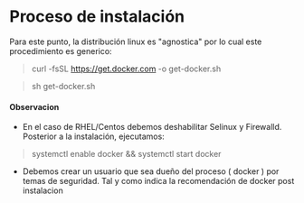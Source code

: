 # Proceso de instalación

Para este punto, la distribución linux es "agnostica" por lo cual este procedimiento es generico:

> curl -fsSL https://get.docker.com -o get-docker.sh

> sh get-docker.sh

#### Observacion
* En el caso de RHEL/Centos debemos deshabilitar Selinux y Firewalld. Posterior a la instalación, ejecutamos:

> systemctl enable docker && systemctl start docker

* Debemos crear un usuario que sea dueño del proceso ( docker ) por temas de seguridad.
Tal y como indica la recomendación de docker post instalacion
